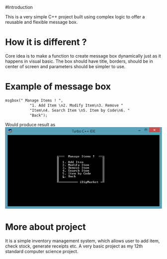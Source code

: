 #Introduction

This is a very simple C++ project built using complex logic to offer a reusable and flexible message box.

# How it is different ?
Core idea is to make a function to create message box dynamically just as it happens in visual basic. 
The box should have title, borders, should be in center of screen and parameters should be simpler to use.


# Example of message box
```
msgbox(" Manage Items ! ",
           "1. Add Item \n2. Modify Item\n3. Remove "
           "Item\n4. Search Item \n5. Item by Code\n6. "
           "Back");
```

Would produce result as ![Manage Item](/screenshots/Picture3.png)


# More about project

It is a simple inventory management system, which allows user to add item, check stock, generate receipts etc. A very basic project as my 12th standard computer science project.

